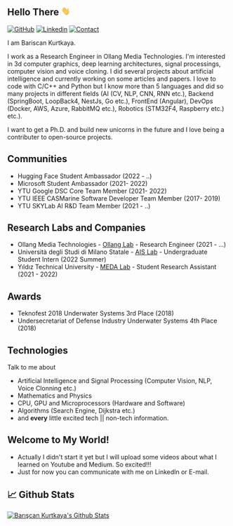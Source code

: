 <h2> Hello There <img src="https://raw.githubusercontent.com/ABSphreak/ABSphreak/master/gifs/Hi.gif" height="20px"></h2>

[![GitHub](https://img.shields.io/badge/SUPPORT%20AT-GITHUB-blue?style=for-the-badge&logo=github)](https://github.com/bariscankurtkaya) [![Linkedin](https://img.shields.io/badge/MY%20PROFILE-Linkedin-blue?style=for-the-badge&logo=github)](https://www.linkedin.com/in/bar%C4%B1%C5%9Fcan-kurtkaya/) 
 [![Contact](https://img.shields.io/badge/CONTACT-GMAIL-yellow?style=for-the-badge&logo=gmail&logoColor=white)](mailto:bariscankurtkaya@gmail.com)
 
I am Bariscan Kurtkaya.

I work as a Research Engineer in Ollang Media Technologies. I'm interested in 3d computer graphics, deep learning architectures, signal processings, computer vision and voice cloning. I did several projects about artificial intelligence and currently working on some articles and papers. I love to code with C/C++ and Python but I know more than 5 languages and did so many projects in different fields (AI (CV, NLP, CNN, RNN etc.), Backend (SpringBoot, LoopBack4, NestJs, Go etc.), FrontEnd (Angular), DevOps (Docker, AWS, Azure, RabbitMQ etc.), Robotics (STM32F4, Raspberry etc.) etc.).

I want to get a Ph.D. and build new unicorns in the future and I love being a contributer to open-source projects.

## Communities
- Hugging Face Student Ambassador (2022 - ..)
- Microsoft Student Ambassador (2021- 2022)
- YTU Google DSC Core Team Member (2021- 2022)
- YTU IEEE CASMarine Software Developer Team Member (2017- 2019)
- YTU SKYLab AI R&D Team Member (2021 - ..)

## Research Labs and Companies
- Ollang Media Technologies - [Ollang Lab](https://ollang.com/) - Research Engineer (2021 - ...)
- Università degli Studi di Milano Statale - [AIS Lab](https://ais-lab.di.unimi.it/index.html) - Undergraduate Student Intern (2022 Summer)
- Yıldız Technical University - [MEDA Lab](https://ehm.yildiz.edu.tr/en/ehm/5/Laboratories/179) - Student Research Assistant (2021 - 2022)

## Awards
- Teknofest 2018 Underwater Systems 3rd Place (2018)
- Undersecretariat of Defense Industry Underwater Systems 4th Place (2018)

## Technologies
Talk to me about
- Artificial Intelligence and Signal Processing (Computer Vision, NLP, Voice Clonning etc.)
- Mathematics and Physics
- CPU, GPU and Microprocessors (Hardware and Software)
- Algorithms (Search Engine, Dijkstra etc.)
- and **every** little excited tech || non-tech information.

## Welcome to My World!
- Actually I didn't start it yet but I will upload some videos about what I learned on Youtube and Medium. So excited!!!
- Just for now you can communicate with me on LinkedIn or E-mail.



## 📈 Github Stats

<a href="https://github.com/bariscankurtkaya/bariscankurtkaya">
 <img alt="Barışcan Kurtkaya's Github Stats" src="https://github-readme-stats.vercel.app/api/?username=bariscankurtkaya&show_icons=true&count_private=true&theme=react&hide_border=true&bg_color=1F222E&title_color=F85D7F&icon_color=F8D866" height="192px" width="840px"/>
</a>
